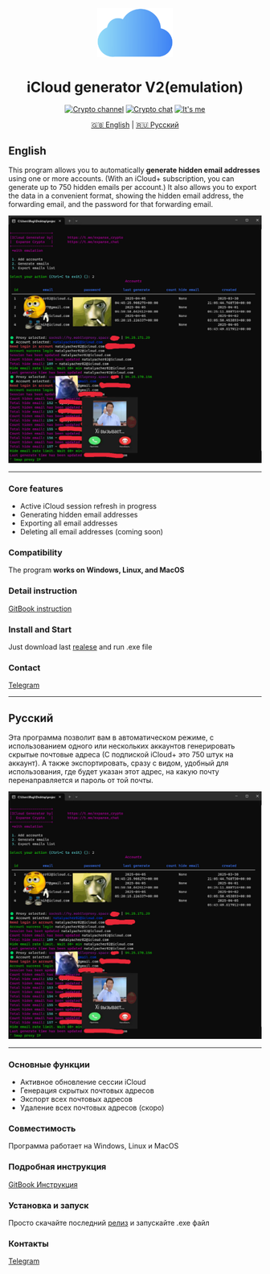 <div align="center">

<img src="assets/ICloud_logo.png" alt="Icon" width="150"/>

# iCloud generator V2(emulation)

[![Crypto channel](https://img.shields.io/badge/crypto_channel-pink?style=plastic&label=Telegram&color=pink&link=https%3A%2F%2Ft.me%2Fexpanse_crypto)](https://t.me/expanse_crypto)
[![Crypto chat](https://img.shields.io/badge/crypto_chat-pink?style=plastic&label=Telegram&color=pink&link=https%3A%2F%2Ft.me%2Fexpanse_crypto)](https://t.me/expanse_chat)
[![It's me](https://img.shields.io/badge/I%60ts_me-pink?style=plastic&label=Telegram&color=pink&link=https%3A%2F%2Ft.me%2FUnderMindExe)](https://t.me/UnderMindExe)

[🇬🇧 English](#english) | [🇷🇺 Русский](#русский)

</div>

## English

This program allows you to automatically **generate hidden email addresses** using one or more accounts.
(With an iCloud+ subscription, you can generate up to 750 hidden emails per account.)
It also allows you to export the data in a convenient format, showing the hidden email address, the forwarding email, and the password for that forwarding email.

<div align="center">
<img src="assets/main.png" alt="Icon" width="850"/>
</div>

---

### Core features

- Active iCloud session refresh in progress
- Generating hidden email addresses
- Exporting all email addresses
- Deleting all email addresses (coming soon)

### Compatibility

The program **works on Windows, Linux, and MacOS**

### Detail instruction

[GitBook instruction](https://expanse-2.gitbook.io/icloud-generator/)

### Install and Start

Just download last [realese](https://github.com/undermindexe/icloud_gen_v2/releases) and run .exe file

### Contact

[Telegram](https://t.me/UnderMindExe)

---

## Русский

Эта программа позволит вам в автоматическом режиме, с использованием одного или нескольких аккаунтов генерировать скрытые почтовые адреса (С подпиской iCloud+ это 750 штук на аккаунт). А также экспортировать, сразу с видом, удобный для использования, где будет указан этот адрес, на какую почту перенаправляется и пароль от той почты.

<div align="center">
<img src="assets/main.png" alt="Icon" width="850"/>
</div>

---

### Основные функции

- Активное обновление сессии iCloud
- Генерация скрытых почтовых адресов
- Экспорт всех почтовых адресов
- Удаление всех почтовых адресов (скоро)

### Совместимость

Программа работает на Windows, Linux и MacOS

### Подробная инструкция

[GitBook Инструкция](https://expanse-2.gitbook.io/icloud-generator/)

### Установка и запуск

Просто скачайте последний [релиз](https://github.com/undermindexe/icloud_gen_v2/releases) и запускайте .exe файл

### Контакты

[Telegram](https://t.me/UnderMindExe)
